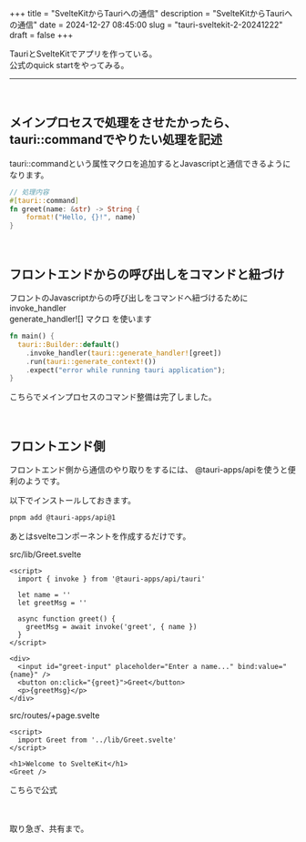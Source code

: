+++
title = "SvelteKitからTauriへの通信"
description = "SvelteKitからTauriへの通信"
date = 2024-12-27 08:45:00
slug = "tauri-sveltekit-2-20241222"
draft = false
+++

TauriとSvelteKitでアプリを作っている。  
公式のquick startをやってみる。    

<!--more-->

---

<br>

## メインプロセスで処理をさせたかったら、tauri::commandでやりたい処理を記述

tauri::commandという属性マクロを追加するとJavascriptと通信できるようになります。  

```rust
// 処理内容
#[tauri::command]
fn greet(name: &str) -> String {
    format!("Hello, {}!", name)
}
```

<br>

## フロントエンドからの呼び出しをコマンドと紐づけ

フロントのJavascriptからの呼び出しをコマンドへ紐づけるために  
invoke_handler  
generate_handler![] マクロ
を使います  


```rust
fn main() {
  tauri::Builder::default()
    .invoke_handler(tauri::generate_handler![greet])
    .run(tauri::generate_context!())
    .expect("error while running tauri application");
}
```

こちらでメインプロセスのコマンド整備は完了しました。  

<br>

## フロントエンド側

フロントエンド側から通信のやり取りをするには、
@tauri-apps/apiを使うと便利のようです。  

以下でインストールしておきます。  

```sh
pnpm add @tauri-apps/api@1
```

あとはsvelteコンポーネントを作成するだけです。  

src/lib/Greet.svelte
```svelte
<script>
  import { invoke } from '@tauri-apps/api/tauri'

  let name = ''
  let greetMsg = ''

  async function greet() {
    greetMsg = await invoke('greet', { name })
  }
</script>

<div>
  <input id="greet-input" placeholder="Enter a name..." bind:value="{name}" />
  <button on:click="{greet}">Greet</button>
  <p>{greetMsg}</p>
</div>
```

src/routes/+page.svelte
```svelte
<script>
  import Greet from '../lib/Greet.svelte'
</script>

<h1>Welcome to SvelteKit</h1>
<Greet />
```

こちらで公式

<br>

<br>
取り急ぎ、共有まで。   
